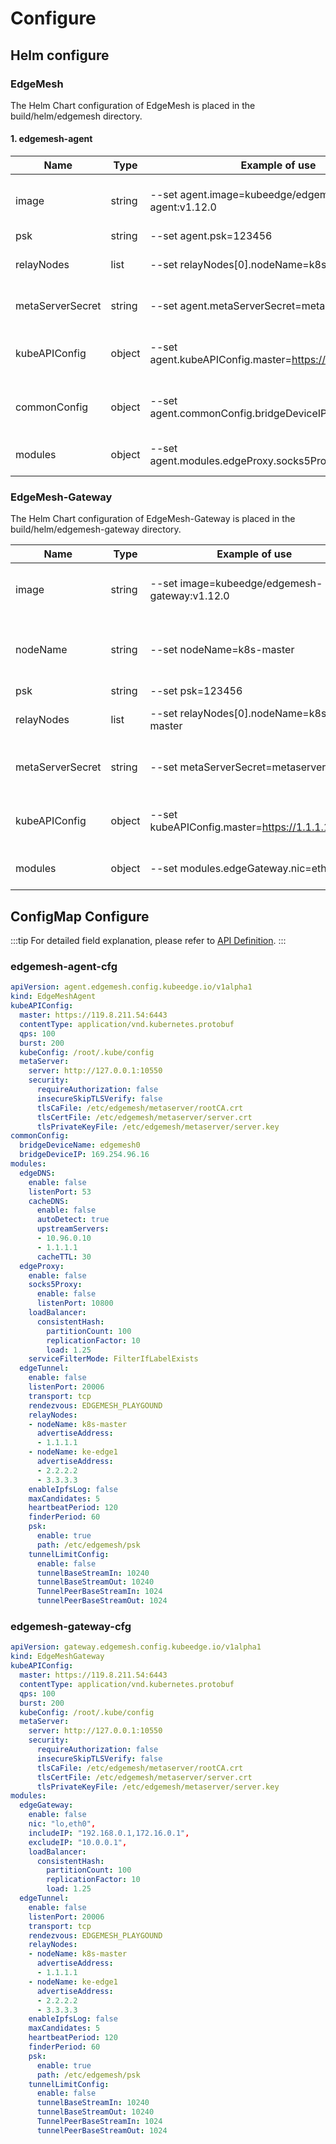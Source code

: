 # Configure

## Helm configure

### EdgeMesh

The Helm Chart configuration of EdgeMesh is placed in the build/helm/edgemesh directory.

#### 1. edgemesh-agent

| Name             | Type   | Example of use                                        | Describe                                        |
|------------------|--------|-------------------------------------------------------|-------------------------------------------------|
| image            | string | --set agent.image=kubeedge/edgemesh-agent:v1.12.0     | Specifies the image used by edgemesh-agent      |
| psk              | string | --set agent.psk=123456                                | PSK cipher                                      |
| relayNodes       | list   | --set relayNodes[0].nodeName=k8s-master               | Relay node configuration table                  |
| metaServerSecret | string | --set agent.metaServerSecret=metaserver-certs         | Secret to store the metaServer certificate file |
| kubeAPIConfig    | object | --set agent.kubeAPIConfig.master=https://1.1.1.1:6443 | Same meaning as kubeAPIConfig in configmap      |
| commonConfig     | object | --set agent.commonConfig.bridgeDeviceIP=169.254.96.16 | Same meaning as commonConfig in configmap       |
| modules          | object | --set agent.modules.edgeProxy.socks5Proxy.enable=true | Same meaning as modules in configmap            |

### EdgeMesh-Gateway

The Helm Chart configuration of EdgeMesh-Gateway is placed in the build/helm/edgemesh-gateway directory.

| Name             | Type   | Example of use                                  | Describe                                            |
|------------------|--------|-------------------------------------------------|-----------------------------------------------------|
| image            | string | --set image=kubeedge/edgemesh-gateway:v1.12.0   | Specifies the image used by edgemesh-gateway        |
| nodeName         | string | --set nodeName=k8s-master                       | Specify the node where edgemesh-gateway is deployed |
| psk              | string | --set psk=123456                                | PSK cipher                                          |
| relayNodes       | list   | --set relayNodes[0].nodeName=k8s-master         | Relay node configuration table                      |
| metaServerSecret | string | --set metaServerSecret=metaserver-certs         | Secret to store the metaServer certificate file     |
| kubeAPIConfig    | object | --set kubeAPIConfig.master=https://1.1.1.1:6443 | Same meaning as kubeAPIConfig in configmap          |
| modules          | object | --set modules.edgeGateway.nic=eth0              | Same meaning as modules in configmap                |

## ConfigMap Configure

:::tip
For detailed field explanation, please refer to [API Definition](https://github.com/kubeedge/edgemesh/blob/main/pkg/apis/config/v1alpha1/types.go).
:::

### edgemesh-agent-cfg

```yaml
apiVersion: agent.edgemesh.config.kubeedge.io/v1alpha1
kind: EdgeMeshAgent
kubeAPIConfig:
  master: https://119.8.211.54:6443
  contentType: application/vnd.kubernetes.protobuf
  qps: 100
  burst: 200
  kubeConfig: /root/.kube/config
  metaServer:
    server: http://127.0.0.1:10550
    security:
      requireAuthorization: false
      insecureSkipTLSVerify: false
      tlsCaFile: /etc/edgemesh/metaserver/rootCA.crt
      tlsCertFile: /etc/edgemesh/metaserver/server.crt
      tlsPrivateKeyFile: /etc/edgemesh/metaserver/server.key
commonConfig:
  bridgeDeviceName: edgemesh0
  bridgeDeviceIP: 169.254.96.16
modules:
  edgeDNS:
    enable: false
    listenPort: 53
    cacheDNS:
      enable: false
      autoDetect: true
      upstreamServers:
      - 10.96.0.10
      - 1.1.1.1
      cacheTTL: 30
  edgeProxy:
    enable: false
    socks5Proxy:
      enable: false
      listenPort: 10800
    loadBalancer:
      consistentHash:
        partitionCount: 100
        replicationFactor: 10
        load: 1.25
    serviceFilterMode: FilterIfLabelExists
  edgeTunnel:
    enable: false
    listenPort: 20006
    transport: tcp
    rendezvous: EDGEMESH_PLAYGOUND
    relayNodes:
    - nodeName: k8s-master
      advertiseAddress:
      - 1.1.1.1
    - nodeName: ke-edge1
      advertiseAddress:
      - 2.2.2.2
      - 3.3.3.3
    enableIpfsLog: false
    maxCandidates: 5
    heartbeatPeriod: 120
    finderPeriod: 60
    psk:
      enable: true
      path: /etc/edgemesh/psk
    tunnelLimitConfig:
      enable: false
      tunnelBaseStreamIn: 10240
      tunnelBaseStreamOut: 10240
      TunnelPeerBaseStreamIn: 1024
      tunnelPeerBaseStreamOut: 1024
```

### edgemesh-gateway-cfg

```yaml
apiVersion: gateway.edgemesh.config.kubeedge.io/v1alpha1
kind: EdgeMeshGateway
kubeAPIConfig:
  master: https://119.8.211.54:6443
  contentType: application/vnd.kubernetes.protobuf
  qps: 100
  burst: 200
  kubeConfig: /root/.kube/config
  metaServer:
    server: http://127.0.0.1:10550
    security:
      requireAuthorization: false
      insecureSkipTLSVerify: false
      tlsCaFile: /etc/edgemesh/metaserver/rootCA.crt
      tlsCertFile: /etc/edgemesh/metaserver/server.crt
      tlsPrivateKeyFile: /etc/edgemesh/metaserver/server.key
modules:
  edgeGateway:
    enable: false
    nic: "lo,eth0",
    includeIP: "192.168.0.1,172.16.0.1",
    excludeIP: "10.0.0.1",
    loadBalancer:
      consistentHash:
        partitionCount: 100
        replicationFactor: 10
        load: 1.25
  edgeTunnel:
    enable: false
    listenPort: 20006
    transport: tcp
    rendezvous: EDGEMESH_PLAYGOUND
    relayNodes:
    - nodeName: k8s-master
      advertiseAddress:
      - 1.1.1.1
    - nodeName: ke-edge1
      advertiseAddress:
      - 2.2.2.2
      - 3.3.3.3
    enableIpfsLog: false
    maxCandidates: 5
    heartbeatPeriod: 120
    finderPeriod: 60
    psk:
      enable: true
      path: /etc/edgemesh/psk
    tunnelLimitConfig:
      enable: false
      tunnelBaseStreamIn: 10240
      tunnelBaseStreamOut: 10240
      TunnelPeerBaseStreamIn: 1024
      tunnelPeerBaseStreamOut: 1024
```
